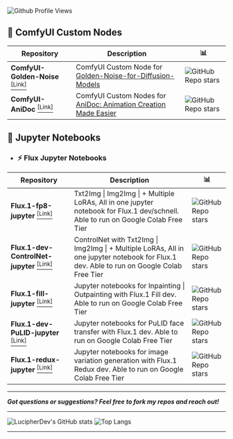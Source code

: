 ![Github Profile Views](https://komarev.com/ghpvc/?username=LucipherDev&label=Profile%20views&style=flat&cacheSeconds=60)

## 🔧 ComfyUI Custom Nodes

| Repository | Description |📊 |
|---|---|---|
| **ComfyUI-Golden-Noise** [<sup>[Link]</sup>](https://github.com/LucipherDev/ComfyUI-Golden-Noise) | ComfyUI Custom Node for [Golden-Noise-for-Diffusion-Models](https://github.com/xie-lab-ml/Golden-Noise-for-Diffusion-Models) | ![GitHub Repo stars](https://img.shields.io/github/stars/LucipherDev/ComfyUI-Golden-Noise?label=%E2%AD%90&style=flat-square&cacheSeconds=60) |
| **ComfyUI-AniDoc** [<sup>[Link]</sup>](https://github.com/LucipherDev/ComfyUI-AniDoc) | ComfyUI Custom Nodes for [AniDoc: Animation Creation Made Easier](https://github.com/yihao-meng/AniDoc) | ![GitHub Repo stars](https://img.shields.io/github/stars/LucipherDev/ComfyUI-AniDoc?label=%E2%AD%90&style=flat-square&cacheSeconds=60) |

## 📓 Jupyter Notebooks

- ### ⚡ Flux Jupyter Notebooks

| Repository | Description | 📊 |
|---|---|---|
| **Flux.1-fp8-jupyter** [<sup>[Link]</sup>](https://github.com/LucipherDev/Flux.1-fp8-jupyter) | Txt2Img \| Img2Img \| + Multiple LoRAs, All in one jupyter notebook for Flux.1 dev/schnell. Able to run on Google Colab Free Tier | ![GitHub Repo stars](https://img.shields.io/github/stars/LucipherDev/Flux.1-fp8-jupyter?label=%E2%AD%90&style=flat-square&cacheSeconds=60) |
| **Flux.1-dev-ControlNet-jupyter** [<sup>[Link]</sup>](https://github.com/LucipherDev/Flux.1-dev-ControlNet-jupyter) | ControlNet with Txt2Img \| Img2Img \| + Multiple LoRAs, All in one jupyter notebook for Flux.1 dev. Able to run on Google Colab Free Tier | ![GitHub Repo stars](https://img.shields.io/github/stars/LucipherDev/Flux.1-dev-ControlNet-jupyter?label=%E2%AD%90&style=flat-square&cacheSeconds=60) |
| **Flux.1-fill-jupyter** [<sup>[Link]</sup>](https://github.com/LucipherDev/Flux.1-fill-jupyter) | Jupyter notebooks for Inpainting \| Outpainting with Flux.1 Fill dev. Able to run on Google Colab Free Tier | ![GitHub Repo stars](https://img.shields.io/github/stars/LucipherDev/Flux.1-fill-jupyter?label=%E2%AD%90&style=flat-square&cacheSeconds=60) |
| **Flux.1-dev-PuLID-jupyter** [<sup>[Link]</sup>](https://github.com/LucipherDev/Flux.1-dev-PuLID-jupyter) | Jupyter notebooks for PuLID face transfer with Flux.1 dev. Able to run on Google Colab Free Tier | ![GitHub Repo stars](https://img.shields.io/github/stars/LucipherDev/Flux.1-dev-PuLID-jupyter?label=%E2%AD%90&style=flat-square&cacheSeconds=60) |
| **Flux.1-redux-jupyter** [<sup>[Link]</sup>](https://github.com/LucipherDev/Flux.1-redux-jupyter) | Jupyter notebooks for image variation generation with Flux.1 Redux dev. Able to run on Google Colab Free Tier | ![GitHub Repo stars](https://img.shields.io/github/stars/LucipherDev/Flux.1-redux-jupyter?label=%E2%AD%90&style=flat-square&cacheSeconds=60) |
____
***Got questions or suggestions? Feel free to fork my repos and reach out!***
____
![LucipherDev's GitHub stats](https://github-readme-stats.vercel.app/api?username=LucipherDev&show_icons=true&theme=dark&hide_border=true&border_radius=1&hide_rank=true#gh-dark-mode-only) 
![Top Langs](https://github-readme-stats.vercel.app/api/top-langs/?username=LucipherDev&theme=dark&hide_border=true&border_radius=1&#gh-dark-mode-only)
____
